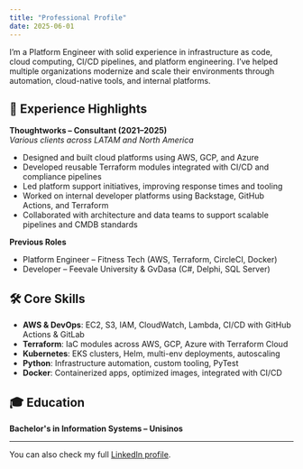 ```yaml
---
title: "Professional Profile"
date: 2025-06-01
---
```


I’m a Platform Engineer with solid experience in infrastructure as code, cloud computing, CI/CD pipelines, and platform engineering. I’ve helped multiple organizations modernize and scale their environments through automation, cloud-native tools, and internal platforms.

## 🚀 Experience Highlights

**Thoughtworks – Consultant (2021–2025)**  
*Various clients across LATAM and North America*

- Designed and built cloud platforms using AWS, GCP, and Azure
- Developed reusable Terraform modules integrated with CI/CD and compliance pipelines
- Led platform support initiatives, improving response times and tooling
- Worked on internal developer platforms using Backstage, GitHub Actions, and Terraform
- Collaborated with architecture and data teams to support scalable pipelines and CMDB standards

**Previous Roles**
- Platform Engineer – Fitness Tech (AWS, Terraform, CircleCI, Docker)
- Developer – Feevale University & GvDasa (C#, Delphi, SQL Server)

## 🛠 Core Skills

- **AWS & DevOps**: EC2, S3, IAM, CloudWatch, Lambda, CI/CD with GitHub Actions & GitLab
- **Terraform**: IaC modules across AWS, GCP, Azure with Terraform Cloud
- **Kubernetes**: EKS clusters, Helm, multi-env deployments, autoscaling
- **Python**: Infrastructure automation, custom tooling, PyTest
- **Docker**: Containerized apps, optimized images, integrated with CI/CD

## 🎓 Education

**Bachelor's in Information Systems – Unisinos**

---

You can also check my full [LinkedIn profile](https://www.linkedin.com/in/iamdiegobecker).

